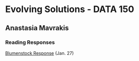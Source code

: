 # Evolving Solutions - DATA 150

## Anastasia Mavrakis

### Reading Responses

[Blumenstock Response](https://github.com/anastasiamavrakis/workshop/blob/master/blumenstock.md) (Jan. 27)

